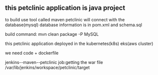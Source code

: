 this petclinic application is java project
-----------------------------------------

to build use tool called maven
petclinic will connect with the database(mysql)
database information is in pom.xml and schema.sql

build command:  mvn clean package -P MySQL

this petclinic application deployed in the kubernetes(k8s) eks(aws cluster)

we need code + dockerfile

jenkins--maven--petclinic
job:getting the war file
/var/lib/jenkins/workspace/petclinic/target

